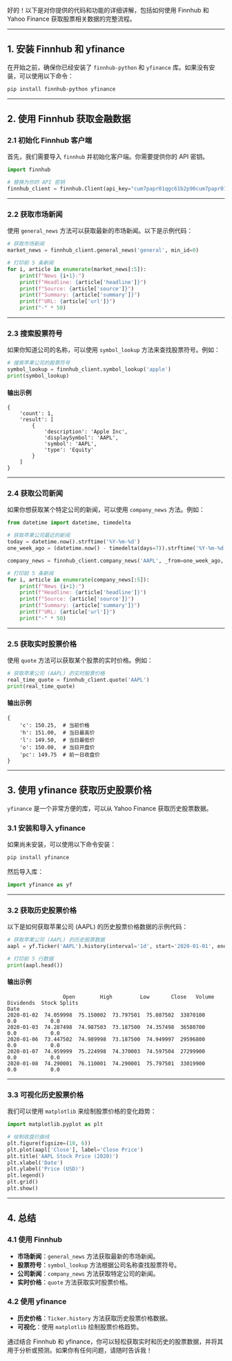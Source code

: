 好的！以下是对你提供的代码和功能的详细讲解，包括如何使用 Finnhub 和 Yahoo Finance 获取股票相关数据的完整流程。

---

## **1. 安装 Finnhub 和 yfinance**

在开始之前，确保你已经安装了 `finnhub-python` 和 `yfinance` 库。如果没有安装，可以使用以下命令：

```bash
pip install finnhub-python yfinance
```

---

## **2. 使用 Finnhub 获取金融数据**

### **2.1 初始化 Finnhub 客户端**
首先，我们需要导入 `finnhub` 并初始化客户端。你需要提供你的 API 密钥。

```python
import finnhub

# 替换为你的 API 密钥
finnhub_client = finnhub.Client(api_key="cum7papr01qgc61b2p90cum7papr01qgc61b2p9g")
```

---

### **2.2 获取市场新闻**
使用 `general_news` 方法可以获取最新的市场新闻。以下是示例代码：

```python
# 获取市场新闻
market_news = finnhub_client.general_news('general', min_id=0)

# 打印前 5 条新闻
for i, article in enumerate(market_news[:5]):
    print(f"News {i+1}:")
    print(f"Headline: {article['headline']}")
    print(f"Source: {article['source']}")
    print(f"Summary: {article['summary']}")
    print(f"URL: {article['url']}")
    print("-" * 50)
```

---

### **2.3 搜索股票符号**
如果你知道公司的名称，可以使用 `symbol_lookup` 方法来查找股票符号。例如：

```python
# 搜索苹果公司的股票符号
symbol_lookup = finnhub_client.symbol_lookup('apple')
print(symbol_lookup)
```

#### **输出示例**
```plaintext
{
    'count': 1,
    'result': [
        {
            'description': 'Apple Inc',
            'displaySymbol': 'AAPL',
            'symbol': 'AAPL',
            'type': 'Equity'
        }
    ]
}
```

---

### **2.4 获取公司新闻**
如果你想获取某个特定公司的新闻，可以使用 `company_news` 方法。例如：

```python
from datetime import datetime, timedelta

# 获取苹果公司最近的新闻
today = datetime.now().strftime('%Y-%m-%d')
one_week_ago = (datetime.now() - timedelta(days=7)).strftime('%Y-%m-%d')

company_news = finnhub_client.company_news('AAPL', _from=one_week_ago, to=today)

# 打印前 5 条新闻
for i, article in enumerate(company_news[:5]):
    print(f"News {i+1}:")
    print(f"Headline: {article['headline']}")
    print(f"Source: {article['source']}")
    print(f"Summary: {article['summary']}")
    print(f"URL: {article['url']}")
    print("-" * 50)
```

---

### **2.5 获取实时股票价格**
使用 `quote` 方法可以获取某个股票的实时价格。例如：

```python
# 获取苹果公司 (AAPL) 的实时股票价格
real_time_quote = finnhub_client.quote('AAPL')
print(real_time_quote)
```

#### **输出示例**
```plaintext
{
    'c': 150.25,  # 当前价格
    'h': 151.00,  # 当日最高价
    'l': 149.50,  # 当日最低价
    'o': 150.00,  # 当日开盘价
    'pc': 149.75  # 前一日收盘价
}
```

---

## **3. 使用 yfinance 获取历史股票价格**

`yfinance` 是一个非常方便的库，可以从 Yahoo Finance 获取历史股票数据。

### **3.1 安装和导入 yfinance**
如果尚未安装，可以使用以下命令安装：
```bash
pip install yfinance
```

然后导入库：
```python
import yfinance as yf
```

---

### **3.2 获取历史股票价格**
以下是如何获取苹果公司 (AAPL) 的历史股票价格数据的示例代码：

```python
# 获取苹果公司 (AAPL) 的历史股票数据
aapl = yf.Ticker('AAPL').history(interval='1d', start='2020-01-01', end='2020-12-31')

# 打印前 5 行数据
print(aapl.head())
```

#### **输出示例**
```plaintext
                  Open        High         Low       Close   Volume  Dividends  Stock Splits
Date                                                                                        
2020-01-02  74.059998  75.150002  73.797501  75.087502  33870100        0.0           0.0
2020-01-03  74.287498  74.987503  73.187500  74.357498  36580700        0.0           0.0
2020-01-06  73.447502  74.989998  73.187500  74.949997  29596800        0.0           0.0
2020-01-07  74.959999  75.224998  74.370003  74.597504  27299900        0.0           0.0
2020-01-08  74.290001  76.110001  74.290001  75.797501  33019900        0.0           0.0
```

---

### **3.3 可视化历史股票价格**
我们可以使用 `matplotlib` 来绘制股票价格的变化趋势：

```python
import matplotlib.pyplot as plt

# 绘制收盘价曲线
plt.figure(figsize=(10, 6))
plt.plot(aapl['Close'], label='Close Price')
plt.title('AAPL Stock Price (2020)')
plt.xlabel('Date')
plt.ylabel('Price (USD)')
plt.legend()
plt.grid()
plt.show()
```

---

## **4. 总结**

### **4.1 使用 Finnhub**
- **市场新闻**：`general_news` 方法获取最新的市场新闻。
- **股票符号**：`symbol_lookup` 方法根据公司名称查找股票符号。
- **公司新闻**：`company_news` 方法获取特定公司的新闻。
- **实时价格**：`quote` 方法获取实时股票价格。

### **4.2 使用 yfinance**
- **历史价格**：`Ticker.history` 方法获取历史股票价格数据。
- **可视化**：使用 `matplotlib` 绘制股票价格趋势。

通过结合 Finnhub 和 yfinance，你可以轻松获取实时和历史的股票数据，并将其用于分析或预测。如果你有任何问题，请随时告诉我！
